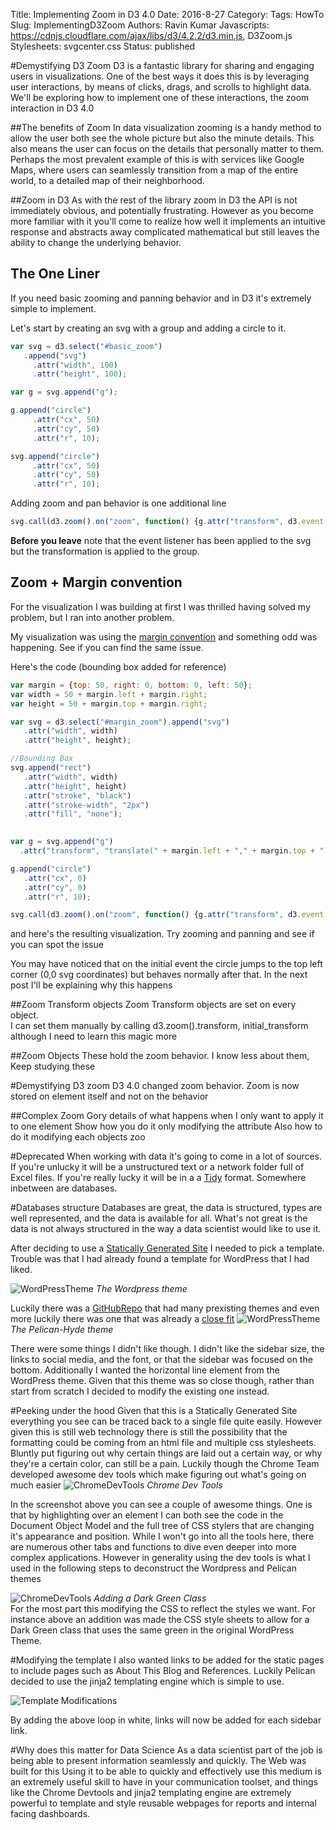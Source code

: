 Title: Implementing Zoom in D3 4.0 
Date: 2016-8-27
Category: 
Tags: HowTo 
Slug: ImplementingD3Zoom 
Authors: Ravin Kumar
Javascripts: https://cdnjs.cloudflare.com/ajax/libs/d3/4.2.2/d3.min.js, D3Zoom.js
Stylesheets: svgcenter.css
Status: published

#Demystifying D3 Zoom
D3 is a fantastic library for sharing and engaging users in visualizations.
One of the best ways it does this is by leveraging user interactions, by means
of clicks, drags, and scrolls to highlight data. We'll be exploring how to 
implement one of these interactions, the zoom interaction in D3 4.0

##The benefits of Zoom
In data visualization zooming is a handy method to allow the user both see the
whole picture but also the minute details. This also means the user can focus 
on the details that personally matter to them. Perhaps the most prevalent 
example of this is with services like Google Maps, where users can seamlessly
transition from a map of the entire world, to a detailed map of their neighborhood.

##Zoom in D3
As with the rest of the library zoom in D3 the API is not immediately obvious,
and potentially frustrating. However as you become more familiar with it you'll
come to realize how well it implements an intuitive response and abstracts away
complicated mathematical but still leaves the ability to change the underlying behavior.

## The One Liner
If you need basic zooming and panning behavior and in D3 it's extremely simple
to implement.  

Let's start by creating an svg with a group and adding a circle to it.
```javascript
var svg = d3.select("#basic_zoom")
   .append("svg")
     .attr("width", 100)
     .attr("height", 100);

var g = svg.append("g");

g.append("circle")
     .attr("cx", 50)
     .attr("cy", 50)
     .attr("r", 10);

svg.append("circle")
     .attr("cx", 50)
     .attr("cy", 50)
     .attr("r", 10);
```

Adding zoom and pan behavior is one additional line

```javascript
svg.call(d3.zoom().on("zoom", function() {g.attr("transform", d3.event.transform)}))
```
<div id="basic_zoom"></div>

**Before you leave** note that the event listener has been applied to the svg
but the transformation is applied to the group.

## Zoom + Margin convention
For the visualization I was building at first I was thrilled having solved
my problem, but I ran into another problem.  

My visualization was using the [margin convention](https://bl.ocks.org/mbostock/3019563)
and something odd was happening. See if you can find the same issue.

Here's the code (bounding box added for reference)
```javascript
var margin = {top: 50, right: 0, bottom: 0, left: 50};
var width = 50 + margin.left + margin.right;
var height = 50 + margin.top + margin.right;

var svg = d3.select("#margin_zoom").append("svg")
   .attr("width", width)
   .attr("height", height);

//Bounding Box
svg.append("rect")
   .attr("width", width)
   .attr("height", height)
   .attr("stroke", "black")
   .attr("stroke-width", "2px")
   .attr("fill", "none");
   

var g = svg.append("g")
  .attr("transform", "translate(" + margin.left + "," + margin.top + ")")

g.append("circle")
   .attr("cx", 0)
   .attr("cy", 0)
   .attr("r", 10);

svg.call(d3.zoom().on("zoom", function() {g.attr("transform", d3.event.transform)}))
```
and here's the resulting visualization. Try zooming and panning and see if you
can spot the issue
<div id="margin_zoom"></div>

You may have noticed that on the initial event the circle jumps to the top
left corner (0,0 svg coordinates) but behaves normally after that. In the next
post I'll be explaining why this happens

##Zoom Transform objects
Zoom Transform objects are set on every object.  
I can set them manually by calling d3.zoom().transform, initial_transform
although I need to learn this magic more

##Zoom Objects
These hold the zoom behavior. I know less about them, Keep studying these



#Demystifying D3 zoom
D3 4.0 changed zoom behavior. Zoom is now stored on element itself and not on the behavior


##Complex Zoom
Gory details of what happens when I only want to apply it to one element
Show how you do it only modifying the attribute
Also how to do it modifying each objects zoo

#Deprecated
When working with data it's going to come in a lot of sources. If you're
unlucky it will be a unstructured text or a network folder full of 
Excel files. If you're really lucky it will be in a a
[Tidy](http://vita.had.co.nz/papers/tidy-data.pdf) format. Somewhere inbetween
are databases.

#Databases structure 
Databases are great, the data is structured, types are well represented,
and the data is available for all. What's not great is the data is not
always structured in the way a data scientist would like to use it.

After deciding to use a [Statically Generated Site]({filename}WhyIChoseASSG.md)
I needed to pick a template. Trouble was that I had already found a template for
WordPress that I had liked.

![WordPressTheme]({filename}/images/PelicanTemplate/WordPressTemplate.png)
*The Wordpress theme* 

Luckily there was a [GitHubRepo](https://github.com/getpelican/pelican-themes)
that had many prexisting themes and even more luckily there was one 
that was already a [close fit](https://github.com/jvanz/pelican-hyde)
![WordPressTheme]({filename}/images/PelicanTemplate/PelicanHydeTheme.png)
*The Pelican-Hyde theme* 

There were some things I didn't like though. I didn't like the sidebar size,
the links to social media, and the font, or that the sidebar was focused
on the bottom. Additionally I wanted the horizontal line element from the 
WordPress theme. Given that this theme was so close though, rather than
start from scratch I decided to modify the existing one instead.

#Peeking under the hood
Given that this is a Statically Generated Site everything you see can be
traced back to a single file quite easily. However given this is still web
technology there is still the possibility that the formatting could be coming
from an html file and multiple css stylesheets. Bluntly put figuring out why
certain things are laid out a certain way, or why they're a certain color, can
still be a pain. Luckily though the Chrome Team developed awesome dev tools
which make figuring out what's going on much easier
![ChromeDevTools]({filename}/images/PelicanTemplate/ChromeDevTools.png)
*Chrome Dev Tools*

In the screenshot above you can see a couple of awesome things. One is that
by highlighting over an element I can both see the code in the Document
Object Model and the full tree of CSS stylers that are changing it's appearance
and position. While I won't go into all the tools here, there are numerous
other tabs and functions to dive even deeper into more complex applications.
However in generality using the dev tools is what I used in the following
steps to deconstruct the Wordpress and Pelican themes

![ChromeDevTools]({filename}/images/PelicanTemplate/CSSModifications.png)
*Adding a Dark Green Class*  
For the most part this modifying the CSS to reflect the styles we want.
For instance above an addition was made the CSS style sheets to allow for
a Dark Green class that uses the same green in the original WordPress Theme.

#Modifying the template
I also wanted links to be added for the static pages to include pages 
such as About This Blog and References. Luckily Pelican decided to use 
the jinja2 templating engine which is simple to use.

![Template Modifications]({filename}/images/PelicanTemplate/TemplateModification.png)

By adding the above loop in white, links will now be added for each sidebar link.

#Why does this matter for Data Science
As a data scientist part of the job is being able to present information
seamlessly and quickly. The Web was built for this 
Using it to be able to quickly and effectively use this medium is an extremely
useful skill to have in your communication toolset, and things like
the Chrome Devtools and jinja2 templating engine are extremely powerful
to template and style reusable webpages for reports and internal facing
dashboards.
